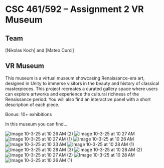 # CSC 461/592 – Assignment 2 VR Museum
## Team
[Nikolas Koch] and [Mateo Curci]
## VR Museum
This museum is a virtual museum showcasing Renaissance-era art, designed in Unity to immerse visitors in the beauty and history of classical masterpieces. This project recreates a curated gallery space where users can explore artworks and experience the cultural richness of the Renaissance period. You will also find an interactive panel with a short description of each piece.

Bonus: 10+ exhibitions

In this museum you can find...

![Image 10-3-25 at 10 26 AM (2)](https://github.com/user-attachments/assets/ead1357b-24d7-4ef7-9d43-a6b7b6541d83)
![Image 10-3-25 at 10 27 AM](https://github.com/user-attachments/assets/3a76e0fb-a947-418c-a8f0-eff6f7e767bf)
![Image 10-3-25 at 10 27 AM (1)](https://github.com/user-attachments/assets/79d8c56a-cd88-49f3-a751-12dd7d328150)
![Image 10-3-25 at 10 26 AM](https://github.com/user-attachments/assets/7853a560-cf76-4650-8b12-faddbe2ce4dd)
![Image 10-3-25 at 10 33 AM](https://github.com/user-attachments/assets/2807a0e6-a6e9-4073-82bf-dc1a7d135137)
![Image 10-3-25 at 10 28 AM (1)](https://github.com/user-attachments/assets/34ce6fb7-df57-4a49-b981-95a4a00d44bb)
![Image 10-3-25 at 10 28 AM (3)](https://github.com/user-attachments/assets/170a4aaf-5a9e-4447-a96a-b277e9be9711)
![Image 10-3-25 at 10 28 AM (2)](https://github.com/user-attachments/assets/f109312c-1f5d-42df-8553-7398b71b3d58)
![Image 10-3-25 at 10 27 AM (2)](https://github.com/user-attachments/assets/fac77ef7-d4f8-4a9a-93b3-cecaa5bd0c21)
![Image 10-3-25 at 10 28 AM](https://github.com/user-attachments/assets/8b4c38a1-37a8-4144-964a-39f09537cb75)
![Image 10-3-25 at 10 26 AM (1)](https://github.com/user-attachments/assets/540d2e47-842d-4681-aa80-3ddb1b5fc3b8)
